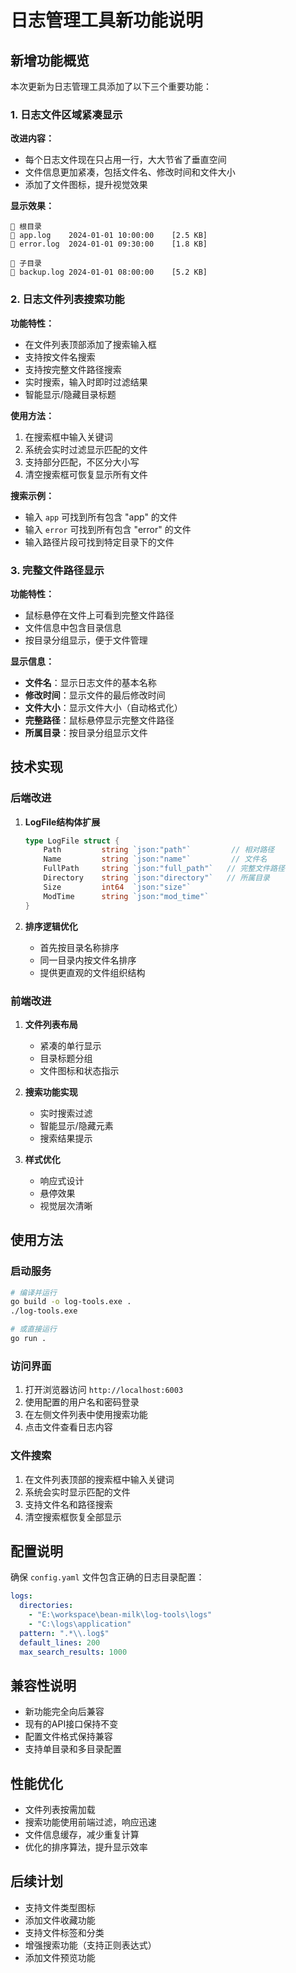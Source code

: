 # 日志管理工具新功能说明

## 新增功能概览

本次更新为日志管理工具添加了以下三个重要功能：

### 1. 日志文件区域紧凑显示

**改进内容：**
- 每个日志文件现在只占用一行，大大节省了垂直空间
- 文件信息更加紧凑，包括文件名、修改时间和文件大小
- 添加了文件图标，提升视觉效果

**显示效果：**
```
📁 根目录
📄 app.log    2024-01-01 10:00:00    [2.5 KB]
📄 error.log  2024-01-01 09:30:00    [1.8 KB]

📁 子目录
📄 backup.log 2024-01-01 08:00:00    [5.2 KB]
```

### 2. 日志文件列表搜索功能

**功能特性：**
- 在文件列表顶部添加了搜索输入框
- 支持按文件名搜索
- 支持按完整文件路径搜索
- 实时搜索，输入时即时过滤结果
- 智能显示/隐藏目录标题

**使用方法：**
1. 在搜索框中输入关键词
2. 系统会实时过滤显示匹配的文件
3. 支持部分匹配，不区分大小写
4. 清空搜索框可恢复显示所有文件

**搜索示例：**
- 输入 `app` 可找到所有包含 "app" 的文件
- 输入 `error` 可找到所有包含 "error" 的文件
- 输入路径片段可找到特定目录下的文件

### 3. 完整文件路径显示

**功能特性：**
- 鼠标悬停在文件上可看到完整文件路径
- 文件信息中包含目录信息
- 按目录分组显示，便于文件管理

**显示信息：**
- **文件名**：显示日志文件的基本名称
- **修改时间**：显示文件的最后修改时间
- **文件大小**：显示文件大小（自动格式化）
- **完整路径**：鼠标悬停显示完整文件路径
- **所属目录**：按目录分组显示文件

## 技术实现

### 后端改进

1. **LogFile结构体扩展**
   ```go
   type LogFile struct {
       Path         string `json:"path"`         // 相对路径
       Name         string `json:"name"`         // 文件名
       FullPath     string `json:"full_path"`   // 完整文件路径
       Directory    string `json:"directory"`   // 所属目录
       Size         int64  `json:"size"`
       ModTime      string `json:"mod_time"`
   }
   ```

2. **排序逻辑优化**
   - 首先按目录名称排序
   - 同一目录内按文件名排序
   - 提供更直观的文件组织结构

### 前端改进

1. **文件列表布局**
   - 紧凑的单行显示
   - 目录标题分组
   - 文件图标和状态指示

2. **搜索功能实现**
   - 实时搜索过滤
   - 智能显示/隐藏元素
   - 搜索结果提示

3. **样式优化**
   - 响应式设计
   - 悬停效果
   - 视觉层次清晰

## 使用方法

### 启动服务
```bash
# 编译并运行
go build -o log-tools.exe .
./log-tools.exe

# 或直接运行
go run .
```

### 访问界面
1. 打开浏览器访问 `http://localhost:6003`
2. 使用配置的用户名和密码登录
3. 在左侧文件列表中使用搜索功能
4. 点击文件查看日志内容

### 文件搜索
1. 在文件列表顶部的搜索框中输入关键词
2. 系统会实时显示匹配的文件
3. 支持文件名和路径搜索
4. 清空搜索框恢复全部显示

## 配置说明

确保 `config.yaml` 文件包含正确的日志目录配置：

```yaml
logs:
  directories:
    - "E:\workspace\bean-milk\log-tools\logs"
    - "C:\logs\application"
  pattern: ".*\\.log$"
  default_lines: 200
  max_search_results: 1000
```

## 兼容性说明

- 新功能完全向后兼容
- 现有的API接口保持不变
- 配置文件格式保持兼容
- 支持单目录和多目录配置

## 性能优化

- 文件列表按需加载
- 搜索功能使用前端过滤，响应迅速
- 文件信息缓存，减少重复计算
- 优化的排序算法，提升显示效率

## 后续计划

- 支持文件类型图标
- 添加文件收藏功能
- 支持文件标签和分类
- 增强搜索功能（支持正则表达式）
- 添加文件预览功能
